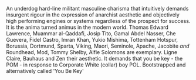 An underdog hard-line militant masculine charisma that intuitively demands insurgent rigour in the expression of  anarchist aesthetic and objectively high performing engines or systems regardless of the prospect for success. It is the anima turned animus in the modern world. Thomas Edward Lawrence, Muammar al-Qaddafi, Josip Tito, Gamal Abdel Nasser, Che Guevera, Fidel Castro, Imran Khan, Yukio Mishima, Tottenham Hotspur,  Borussia, Dortmund, Sparta, Viking, Maori, Seminole, Apache, Jacobite *and* Roundhead, Mod, Tommy Shelby, Alfie Solomons are exemplary. Ligne Claire, Bauhaus and Zen their aesthetic. It demands that you be key - the POM - in response to Corporate White (collar) boy POL. Bootstrapped and alternatively called 'You Be Key'